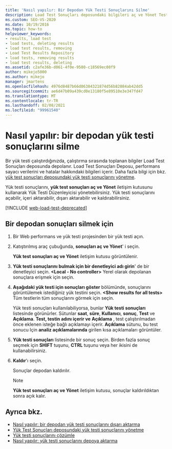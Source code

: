 ```yaml
---
title: 'Nasıl yapılır: Bir Depodan Yük Testi Sonuçlarını Silme'
description: Load Test Sonuçları deposundaki bilgileri aç ve Yönet Test Sonuçları iletişim kutusunu kullanarak nasıl kaldıracağınızı öğrenin.
ms.custom: SEO-VS-2020
ms.date: 10/19/2016
ms.topic: how-to
helpviewer_keywords:
- results, load test
- load tests, deleting results
- load test results, removing
- Load Test Results Repository
- load tests, removing results
- load test results, deleting
ms.assetid: c2afe36b-d061-4f0e-9580-c18569ec08f9
author: mikejo5000
ms.author: mikejo
manager: jmartens
ms.openlocfilehash: 4976d8487b66d06384321874d56b82084ab42dd5
ms.sourcegitcommit: ae6d47b09a439cd0e13180f5e89510e3e347fd47
ms.translationtype: MT
ms.contentlocale: tr-TR
ms.lasthandoff: 02/08/2021
ms.locfileid: "99961540"
---
```

# <a name="how-to-delete-load-test-results-from-a-repository"></a>Nasıl yapılır: bir depodan yük testi sonuçlarını silme

Bir yük testi çalıştırdığınızda, çalıştırma sırasında toplanan bilgiler Load Test Sonuçları deposunda depolanır. Load Test Sonuçları Deposu, performans sayacı verilerini ve hatalar hakkındaki bilgileri içerir. Daha fazla bilgi için bkz. [yük test sonuçları deposundaki yük testi sonuçlarını yönetme](../test/manage-load-test-results-in-the-load-test-results-repository.md).

Yük testi sonuçlarını, **yük test sonuçları aç ve Yönet** iletişim kutusunu kullanarak Yük Testi Düzenleyicisi yönetebilirsiniz. Yük testi sonuçlarını açabilir, içeri aktarabilir, dışarı aktarabilir ve kaldırabilirsiniz.

[!INCLUDE [web-load-test-deprecated](includes/web-load-test-deprecated.md)]

## <a name="to-delete-results-from-a-repository"></a>Bir depodan sonuçları silmek için

1. Bir Web performans ve yük testi projesinden bir yük testi açın.

2. Katıştırılmış araç çubuğunda, **sonuçları aç ve Yönet**' i seçin.

     **Yük test sonuçları aç ve Yönet** iletişim kutusu görüntülenir.

3. **Yük testi sonuçlarını bulmak için bir denetleyici adı girin**' de bir denetleyici seçin. **\<Local - No controller>** Yerel olarak depolanan sonuçlara erişmek için seçin.

4. **Aşağıdaki yük testi için sonuçları göster** bölümünde, sonuçlarını görüntülemek istediğiniz yük testini seçin. **\<Show results for all tests>** Tüm testlerin tüm sonuçlarını görmek için seçin.

     Yük testi sonuçları kullanılabiliyorsa, bunlar **Yük testi sonuçları** listesinde görünürler. Sütunlar **saat**, **süre**, **Kullanıcı**, **sonuç**, **Test** ve **Açıklama**. **Test, testin adını içerir ve** **Açıklama** , test çalıştırılmadan önce eklenen isteğe bağlı açıklamayı içerir. **Açıklama** sütunu, bu test sonucu Için **analiz açıklamalarında** girilen kısa açıklamaları görüntüler.

5. **Yük testi sonuçları** listesinde bir sonuç seçin. Birden fazla sonuç seçmek için **SHIFT** tuşunu, **CTRL** tuşunu veya her ikisini de kullanabilirsiniz.

6. **Kaldır**'ı seçin.

     Sonuçlar depodan kaldırılır.

    > [!NOTE]
    > **Yük test sonuçları aç ve Yönet** iletişim kutusu, sonuçlar kaldırıldıktan sonra açık kalır.

## <a name="see-also"></a>Ayrıca bkz.

- [Nasıl yapılır: bir depodan yük testi sonuçlarını dışarı aktarma](../test/how-to-export-load-test-results-from-a-repository.md)
- [Yük Test Sonuçları deposundaki yük testi sonuçlarını yönetme](../test/manage-load-test-results-in-the-load-test-results-repository.md)
- [Yük testi sonuçlarını çözümle](../test/analyze-load-test-results-using-the-load-test-analyzer.md)
- [Nasıl yapılır: yük testi sonuçlarını depoya aktarma](../test/how-to-import-load-test-results-into-a-repository.md)

